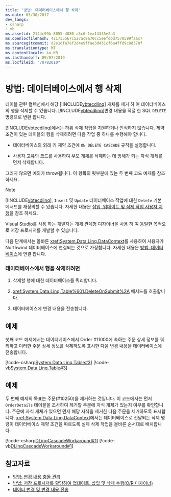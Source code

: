 ```yaml
---
title: '방법: 데이터베이스에서 행 삭제'
ms.date: 03/30/2017
dev_langs:
- csharp
- vb
ms.assetid: 2144c99b-8055-4080-a5c6-1ea14335e2a3
ms.openlocfilehash: 421735567c527ac9a70cc5eefdbd7570599faac7
ms.sourcegitcommit: d2e1dfa7ef2d4e9ffae3d431cf6a4ffd9c8d378f
ms.translationtype: MT
ms.contentlocale: ko-KR
ms.lasthandoff: 09/07/2019
ms.locfileid: "70782010"
---
```

# <a name="how-to-delete-rows-from-the-database"></a>방법: 데이터베이스에서 행 삭제

테이블 관련 컬렉션에서 해당 [!INCLUDE[vbtecdlinq](../../../../../../includes/vbtecdlinq-md.md)] 개체를 제거 하 여 데이터베이스의 행을 삭제할 수 있습니다. [!INCLUDE[vbtecdlinq](../../../../../../includes/vbtecdlinq-md.md)]변경 내용을 적절 한 SQL `DELETE` 명령으로 변환 합니다.

[!INCLUDE[vbtecdlinq](../../../../../../includes/vbtecdlinq-md.md)]에서는 하위 삭제 작업을 지원하거나 인식하지 않습니다. 제약 조건이 있는 테이블의 행을 삭제하려면 다음 작업 중 하나를 수행해야 합니다.

- 데이터베이스의 외래 키 제약 조건에 `ON DELETE CASCADE` 규칙을 설정합니다.

- 사용자 고유의 코드를 사용하여 부모 개체를 삭제하는 데 방해가 되는 자식 개체를 먼저 삭제합니다.

 그러지 않으면 예외가 throw됩니다. 이 항목의 뒷부분에 있는 두 번째 코드 예제를 참조하세요.

> [!NOTE]
> [!INCLUDE[vbtecdlinq](../../../../../../includes/vbtecdlinq-md.md)], `Insert` 및 `Update` 데이터베이스 작업에 대한 `Delete` 기본 메서드를 재정의할 수 있습니다. 자세한 내용은 [삽입, 업데이트 및 삭제 작업 사용자 지정](customizing-insert-update-and-delete-operations.md)을 참조 하세요.
>
> Visual Studio를 사용 하는 개발자는 개체 관계형 디자이너을 사용 하 여 동일한 목적으로 저장 프로시저를 개발할 수 있습니다.

다음 단계에서는 올바른 <xref:System.Data.Linq.DataContext>를 사용하여 사용자가 Northwind 데이터베이스에 연결되는 것으로 가정합니다. 자세한 내용은 [방법: 데이터베이스](how-to-connect-to-a-database.md)에 연결 합니다.

### <a name="to-delete-a-row-in-the-database"></a>데이터베이스에서 행을 삭제하려면

1. 삭제할 행에 대한 데이터베이스를 쿼리합니다.

2. <xref:System.Data.Linq.Table%601.DeleteOnSubmit%2A> 메서드를 호출합니다.

3. 데이터베이스에 변경 내용을 전송합니다.

## <a name="example"></a>예제

첫째 코드 예제에서는 데이터베이스에서 Order #11000에 속하는 주문 상세 정보를 쿼리하고 이러한 주문 상세 정보를 삭제하도록 표시한 다음 변경 내용을 데이터베이스에 전송합니다.

[!code-csharp[System.Data.Linq.Table#3](../../../../../../samples/snippets/csharp/VS_Snippets_Data/system.data.linq.table/cs/program.cs#3)]
[!code-vb[System.Data.Linq.Table#3](../../../../../../samples/snippets/visualbasic/VS_Snippets_Data/system.data.linq.table/vb/module1.vb#3)]

## <a name="example"></a>예제

두 번째 예제의 목표는 주문(#10250)을 제거하는 것입니다. 이 코드에서는 먼저 `OrderDetails` 테이블을 조사하여 제거할 주문에 자식 개체가 있는지 여부를 확인합니다. 주문에 자식 개체가 있으면 먼저 해당 자식을 제거한 다음 주문을 제거하도록 표시합니다. <xref:System.Data.Linq.DataContext>에서는 데이터베이스로 전달되는 삭제 명령이 데이터베이스 제약 조건을 따르도록 실제 삭제 작업을 올바른 순서대로 배치합니다.

[!code-csharp[DLinqCascadeWorkaround#1](../../../../../../samples/snippets/csharp/VS_Snippets_Data/DLinqCascadeWorkaround/cs/Program.cs#1)]
[!code-vb[DLinqCascadeWorkaround#1](../../../../../../samples/snippets/visualbasic/VS_Snippets_Data/DLinqCascadeWorkaround/vb/Module1.vb#1)]

## <a name="see-also"></a>참고자료

- [방법: 변경 내용 충돌 관리](how-to-manage-change-conflicts.md)
- [방법: 저장 프로시저를 할당하여 업데이트, 삽입 및 삭제 수행(O/R 디자이너)](/visualstudio/data-tools/how-to-assign-stored-procedures-to-perform-updates-inserts-and-deletes-o-r-designer)
- [데이터 변경 및 변경 내용 전송](making-and-submitting-data-changes.md)
